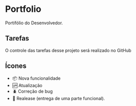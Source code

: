# Portfolio

Portifólio do Desenvolvedor.

## Tarefas

O controle das tarefas desse projeto será realizado no GitHub

## Ícones

- :package: Nova funcionalidade
- :up: Atualização
- :beetle: Correção de bug
- :checkered_flag: Realease (entrega de uma parte funcional).
